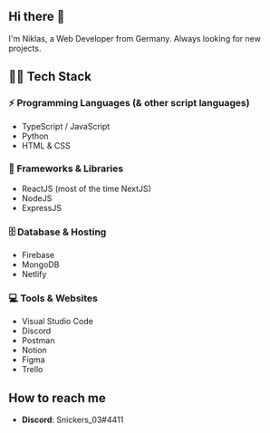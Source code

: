 ## Hi there 👋
I'm Niklas, a Web Developer from Germany.
Always looking for new projects.

## 👨‍💻 Tech Stack
### ⚡ Programming Languages (& other script languages)
  - TypeScript / JavaScript
  - Python
  - HTML & CSS

### 🧰 Frameworks & Libraries
- ReactJS (most of the time NextJS)
- NodeJS
- ExpressJS

### 🗄️ Database & Hosting
- Firebase
- MongoDB
- Netlify

### 💻 Tools & Websites
- Visual Studio Code
- Discord
- Postman
- Notion
- Figma
- Trello
 
## How to reach me
- **Discord**: Snickers_03#4411

<!--
**Snickers03/Snickers03** is a ✨ _special_ ✨ repository because its `README.md` (this file) appears on your GitHub profile.

Here are some ideas to get you started:

- 🔭 I’m currently working on ...
- 🌱 I’m currently learning ...
- 👯 I’m looking to collaborate on ...
- 🤔 I’m looking for help with ...
- 💬 Ask me about ...
- 📫 How to reach me: ...
- 😄 Pronouns: ...
- ⚡ Fun fact: ...
-->
